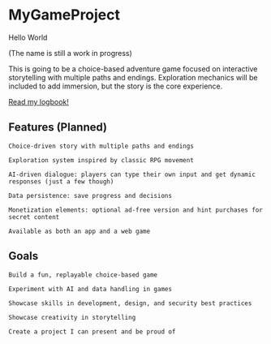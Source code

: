 # MyGameProject

Hello World

(The name is still a work in progress)

This is going to be a choice-based adventure game focused on interactive storytelling with multiple paths and endings.
Exploration mechanics will be included to add immersion, but the story is the core experience.

[Read my logbook!](docs/devlog.md)

## Features (Planned)

    Choice-driven story with multiple paths and endings

    Exploration system inspired by classic RPG movement

    AI-driven dialogue: players can type their own input and get dynamic responses (just a few though)

    Data persistence: save progress and decisions

    Monetization elements: optional ad-free version and hint purchases for secret content

    Available as both an app and a web game

## Goals

    Build a fun, replayable choice-based game

    Experiment with AI and data handling in games

    Showcase skills in development, design, and security best practices

    Showcase creativity in storytelling

    Create a project I can present and be proud of
